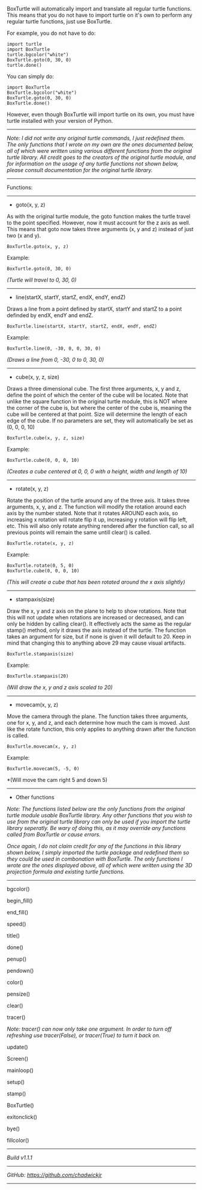 BoxTurtle will automatically import and translate all regular turtle functions. This means that you do not have to import turtle on it's own to perform any regular turtle functions, just use BoxTurtle.

For example, you do not have to do:

    import turtle
    import BoxTurtle
    turtle.bgcolor("white")
    BoxTurtle.goto(0, 30, 0)
    turtle.done()

You can simply do:

    import BoxTurtle
    BoxTurtle.bgcolor("white")
    BoxTurtle.goto(0, 30, 0)
    BoxTurtle.done()

However, even though BoxTurtle will import turtle on its own, you must have turtle installed with your version of Python.

---

*Note: I did not write any original turtle commands, I just redefined them. The only functions that I wrote on my own are the ones documented below, all of which were written using various different functions from the original turtle library. All credit goes to the creators of the original turtle module, and for information on the usage of any turtle functions not shown below, please consult documentation for the original turtle library.*

---

Functions:

---

- goto(x, y, z)

As with the original turtle module, the goto function makes the turtle travel to the point specified. However, now it must account for the z axis as well. This means that goto now takes three arguments (x, y and z) instead of just two (x and y).

    BoxTurtle.goto(x, y, z)

Example:

    BoxTurtle.goto(0, 30, 0)

*(Turtle will travel to 0, 30, 0)*

---

- line(startX, startY, startZ, endX, endY, endZ)

Draws a line from a point defined by startX, startY and startZ to a point definded by endX, endY and endZ.

    BoxTurtle.line(startX, startY, startZ, endX, endY, endZ)

Example:

    BoxTurtle.line(0, -30, 0, 0, 30, 0)

*(Draws a line from 0, -30, 0 to 0, 30, 0)*

---

- cube(x, y, z, size)

Draws a three dimensional cube. The first three arguments, x, y and z, define the point of which the center of the cube will be located. Note that unlike the square function in the original turtle module, this is NOT where the corner of the cube is, but where the center of the cube is, meaning the cube will be centered at that point. Size will determine the length of each edge of the cube. If no parameters are set, they will automatically be set as (0, 0, 0, 10)

    BoxTurtle.cube(x, y, z, size)

Example:

    BoxTurtle.cube(0, 0, 0, 10)

*(Creates a cube centered at 0, 0, 0 with a height, width and length of 10)*

---

- rotate(x, y, z)

Rotate the position of the turtle around any of the three axis. It takes three arguments, x, y, and z. The function will modify the rotation around each axis by the number stated. Note that it rotates AROUND each axis, so increasing x rotation will rotate flip it up, increasing y rotation will flip left, etc. This will also only rotate anything rendered after the function call, so all previous points will remain the same untill clear() is called.

    BoxTurtle.rotate(x, y, z)

Example:

    BoxTurtle.rotate(0, 5, 0)
    BoxTurtle.cube(0, 0, 0, 10)

*(This will create a cube that has been rotated around the x axis slightly)*

---

- stampaxis(size)

Draw the x, y and z axis on the plane to help to show rotations. Note that this will not update when rotations are increased or decreased, and can only be hidden by calling clear(). It effectively acts the same as the regular stamp() method, only it draws the axis instead of the turtle. The function takes an argument for size, but if none is given it will default to 20. Keep in mind that changing this to anything above 29 may cause visual artifacts.

    BoxTurtle.stampaxis(size)

Example:

    BoxTurtle.stampaxis(20)

*(Will draw the x, y and z axis scaled to 20)*

---

- movecam(x, y, z)

Move the camera through the plane. The function takes three arguments, one for x, y, and z, and each determine how much the cam is moved. Just like the rotate function, this only applies to anything drawn after the function is called.

    BoxTurtle.movecam(x, y, z)

Example:

    BoxTurtle.movecam(5, -5, 0)

*(Will move the cam right 5 and down 5)

---

- Other functions

*Note: The functions listed below are the only functions from the original turtle module usable BoxTurtle library. Any other functions that you wish to use from the original turtle library can only be used if you import the turtle library seperatly. Be wary of doing this, as it may override any functions called from BoxTurtle or cause errors.*

*Once again, I do not claim credit for any of the functions in this library shown below, I simply imported the turtle package and redefined them so they could be used in combonation with BoxTurtle. The only functions I wrote are the ones displayed above, all of which were written using the 3D projection formula and existing turtle functions.*

---

bgcolor()

begin_fill()

end_fill()

speed()

title()

done()

penup()

pendown()

color()

pensize()

clear()

tracer()

*Note: tracer() can now only take one argument. In order to turn off refreshing use tracer(False), or tracer(True) to turn it back on.*

update()

Screen()

mainloop()

setup()

stamp()

BoxTurtle()

exitonclick()

bye()

fillcolor()

--- 

*Build v1.1.1*

---

*GitHub: https://github.com/chadwickjr*

---